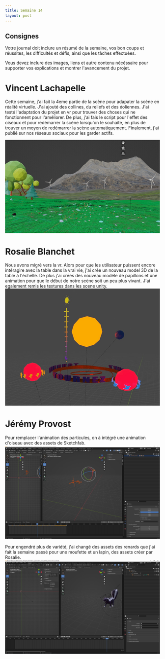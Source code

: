 ```yaml
---
title: Semaine 14
layout: post
---
```


## Consignes

Votre journal doit inclure un résumé de la semaine, vos bon coups et réussites, les difficultés et défis, ainsi que les tâches effectuées.

Vous devez inclure des images, liens et autre contenu nécéssaire pour supporter vos explications et montrer l'avancement du projet.

# Vincent Lachapelle
Cette semaine, j'ai fait la 4eme partie de la scène pour adapater la scène en réalité virtuelle. J'ai ajouté des collines, du reliefs et des éoliennes. J'ai testé l'adaptation du projet en vr pour trouver des choses qui ne fonctionnent pour l'améliorer. De plus, j'ai fais le script pour l'effet des oiseaux et pour redémarrer la scène lorsqu'on le souhaite, en plus de trouver un moyen de redémarrer la scène automatiquement. Finalement, j'ai publié sur nos réseaux sociaux pour les garder actifs.

![Image_scene](../images/scene360.png)

# Rosalie Blanchet
Nous avons migré vers la vr. Alors pour que les utilisateur puissent encore intéragire avec la table dans la vrai vie, j'ai crée un nouveau model 3D de la table à l'échelle. De plus j'ai crées des nouveau modéle de papillons et une animation pour que le début de notre scène soit un peu plus vivant. J'ai egalement remis les textures dans les scene unity.
![Image_scene](../images/table_s14.jpg)

# Jérémy Provost
Pour remplacer l'animation des particules, on à intégré une animation d'oiseau avec des assets de Sketchfab.
![OiseauAnimation](../images/Jay_sem14_Animation_oiseau.JPG)

Pour engendré plus de variété, j'ai changé des assets des renards que j'ai fait la semaine passé pour une moufette et un lapin, des assets créer par Rosalie.
![AnimMouffette](../images/Jay_sem_14_AnimMouffette.JPG)
